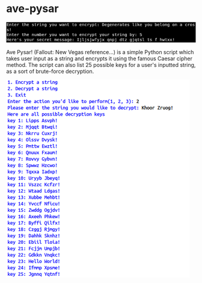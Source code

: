 # ave-pysar

![A screenshot of the script running in the 'kitty' terminal depicting a user inputting the text "Degenerates like you belong on a cross!"](/screenshots/cipher_screenshot.png)

Ave Pysar! (Fallout: New Vegas reference...) is a simple Python script which takes user input as a string and encrypts it using the famous Caesar cipher method. The script can also list 25 possible keys for a user's inputted string, as a sort of brute-force decryption.

![A screenshot of Ave Pysar! running in the IDLE shell, depicting an example of the decryption functionality using a "Hello World!" cipher](/screenshots/decryption_screenshot.png)
